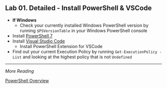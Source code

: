 ## Lab 01. Detailed - Install PowerShell & VSCode

- **If Windows**
    - Check your currently installed Windows PowerShell version by running `$PSVersionTable` in your Windows PowerShell console
- Install [PowerShell 7](https://github.com/PowerShell/PowerShell/releases/tag/v7.0.0-rc.2)
- Install [Visual Studio Code](http://aka.ms/vscode)
    - Install PowerShell Extension for VSCode
- Find out your current Execution Policy by running `Get-ExecutionPolicy -List` and looking at the highest policy that is not `Undefined`

---

*More Reading*

[PowerShell Overview](https://docs.microsoft.com/en-us/powershell/scripting/overview)
